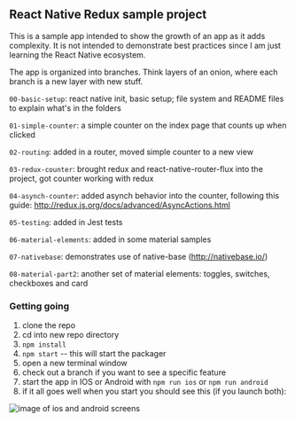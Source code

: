 ## React Native Redux sample project

This is a sample app intended to show the growth of an app as it adds complexity. It is not intended to demonstrate best practices since I am just learning the React Native ecosystem.

The app is organized into branches. Think layers of an onion, where each branch is a new layer with new stuff.

`00-basic-setup`: react native init, basic setup; file system and README files to explain what's in the folders

`01-simple-counter`: a simple counter on the index page that counts up when clicked

`02-routing`: added in a router, moved simple counter to a new view

`03-redux-counter`: brought redux and react-native-router-flux into the project, got counter working with redux

`04-asynch-counter`: added asynch behavior into the counter, following this guide: http://redux.js.org/docs/advanced/AsyncActions.html

`05-testing`: added in Jest tests

`06-material-elements`: added in some material samples

`07-nativebase`: demonstrates use of native-base (http://nativebase.io/)

`08-material-part2`: another set of material elements: toggles, switches, checkboxes and card    

### Getting going
1. clone the repo
1. cd into new repo directory
1. `npm install`
1. `npm start` -- this will start the packager
1. open a new terminal window
1. check out a branch if you want to see a specific feature
1. start the app in IOS or Android with `npm run ios` or `npm run android`
1. if it all goes well when you start you should see this (if you launch both):

![image of ios and android screens](https://cloud.githubusercontent.com/assets/704514/20652461/94c679e4-b4ae-11e6-93c1-8e538e8803ee.png)
